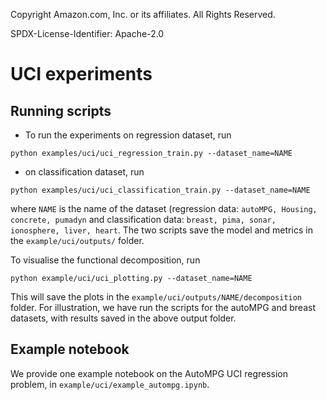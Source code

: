 <!-- #region -->
Copyright Amazon.com, Inc. or its affiliates. All Rights Reserved.

SPDX-License-Identifier: Apache-2.0

# UCI experiments

## Running scripts 
* To run the experiments on regression dataset, run 
```
python examples/uci/uci_regression_train.py --dataset_name=NAME
```
* on classification dataset, run
```
python examples/uci/uci_classification_train.py --dataset_name=NAME
```
where ```NAME``` is the name of the dataset (regression data: ```autoMPG, Housing, concrete, pumadyn``` and classification data: ```breast, pima, sonar, ionosphere, liver, heart```. The two scripts save the model and metrics in the ```example/uci/outputs/``` folder.

To visualise the functional decomposition, run 
```
python example/uci/uci_plotting.py --dataset_name=NAME
```
This will save the plots in the ```example/uci/outputs/NAME/decomposition``` folder. 
For illustration, we have run the scripts for the autoMPG and breast datasets, with results saved in the above output folder. 


## Example notebook
We provide one example notebook on the AutoMPG UCI regression problem, in ```example/uci/example_autompg.ipynb```.
<!-- #endregion -->

```python

```
